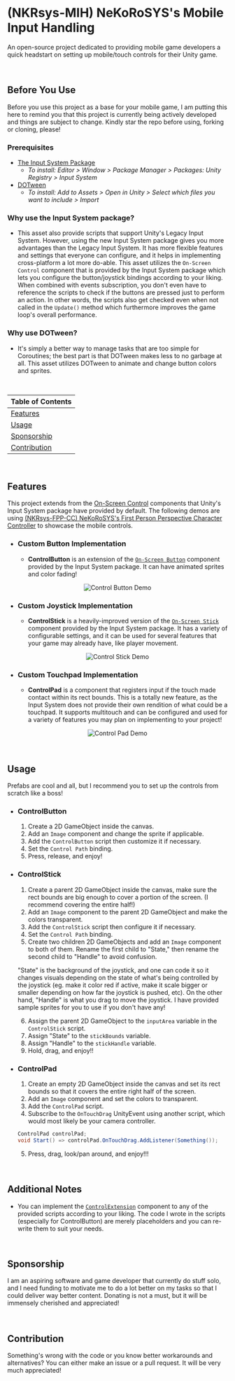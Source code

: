 # (NKRsys-MIH) NeKoRoSYS's Mobile Input Handling
An open-source project dedicated to providing mobile game developers a quick headstart on setting up mobile/touch controls for their Unity game.

<br>

## Before You Use
Before you use this project as a base for your mobile game, I am putting this here to remind you that this project is currently being actively developed and things are subject to change. Kindly star the repo before using, forking or cloning, please!
### Prerequisites
  - [The Input System Package](https://docs.unity3d.com/Packages/com.unity.inputsystem@1.6/manual/index.html)
    - *To install: Editor > Window > Package Manager > Packages: Unity Registry > Input System*
  - [DOTween](https://assetstore.unity.com/packages/tools/animation/dotween-hotween-v2-27676?srsltid=AfmBOophtTUUaahaKg-tGJCyAWoKpaXn96xzi9sD6HzdY-bdnBuItAvG)
    - *To install: Add to Assets > Open in Unity > Select which files you want to include > Import*
### Why use the Input System package?
  - This asset also provide scripts that support Unity's Legacy Input System. However, using the new Input System package gives you more advantages than the Legacy Input System. It has more flexible features and settings that everyone can configure, and it helps in implementing cross-platform a lot more do-able. This asset utilizes the `On-Screen Control` component that is provided by the Input System package which lets you configure the button/joystick bindings according to your liking. When combined with events subscription, you don't even have to reference the scripts to check if the buttons are pressed just to perform an action. In other words, the scripts also get checked even when not called in the `Update()` method which furthermore improves the game loop's overall performance.
### Why use DOTween?
  - It's simply a better way to manage tasks that are too simple for Coroutines; the best part is that DOTween makes less to no garbage at all. This asset utilizes DOTween to animate and change button colors and sprites.
      
<br>

| Table of Contents                     |
| ------------------------------------- |
| [Features](#features)                 |
| [Usage](#usage)                       |
| [Sponsorship](#sponsorship)           |
| [Contribution](#contribution)         |

<br>

## Features
This project extends from the [On-Screen Control](https://docs.unity3d.com/Packages/com.unity.inputsystem@0.9/manual/OnScreen.html) components that Unity's Input System package have provided by default. The following demos are using [(NKRsys-FPP-CC) NeKoRoSYS's First Person Perspective Character Controller](https://github.com/NeKoRoSYS/NKRsys-FPP-CC/blob/main) to showcase the mobile controls.

- ### Custom Button Implementation
  - **ControlButton** is an extension of the [`On-Screen Button`](https://docs.unity3d.com/Packages/com.unity.inputsystem@0.9/manual/OnScreen.html#on-screen-buttons) component provided by the Input System package. It can have animated sprites and color fading!

<p align="center">
  <img src="https://github.com/NeKoRoSYS/NKRsys-Mobile-Input-Handling/blob/main/ControlButtonExample.gif" alt="Control Button Demo" />
</p>

- ### Custom Joystick Implementation
  - **ControlStick** is a heavily-improved version of the [`On-Screen Stick`](https://docs.unity3d.com/Packages/com.unity.inputsystem@0.9/manual/OnScreen.html#on-screen-sticks) component provided by the Input System package. It has a variety of configurable settings, and it can be used for several features that your game may already have, like player movement.

<p align="center">
  <img src="https://github.com/NeKoRoSYS/NKRsys-Mobile-Input-Handling/blob/main/ControlStickExample.gif" alt="Control Stick Demo" />
</p>
    
- ### Custom Touchpad Implementation
  - **ControlPad** is a component that registers input if the touch made contact within its rect bounds. This is a totally new feature, as the Input System does not provide their own rendition of what could be a touchpad. It supports multitouch and can be configured and used for a variety of features you may plan on implementing to your project!

<p align="center">
  <img src="https://github.com/NeKoRoSYS/NKRsys-Mobile-Input-Handling/blob/main/ControlPadExample.gif" alt="Control Pad Demo" />
</p>

<br>

## Usage
Prefabs are cool and all, but I recommend you to set up the controls from scratch like a boss!
- ### ControlButton
  1. Create a 2D GameObject inside the canvas.
  2. Add an `Image` component and change the sprite if applicable.
  3. Add the  `ControlButton` script then customize it if necessary.
  4. Set the `Control Path` binding.
  5. Press, release, and enjoy!
- ### ControlStick
  1. Create a parent 2D GameObject inside the canvas, make sure the rect bounds are big enough to cover a portion of the screen. (I recommend covering the entire half!)
  2. Add an `Image` component to the parent 2D GameObject and make the colors transparent.
  3. Add the  `ControlStick` script then configure it if necessary.
  4. Set the `Control Path` binding.
  5. Create two children 2D GameObjects and add an `Image` component to both of them. Rename the first child to "State," then rename the second child to "Handle" to avoid confusion.

  "State" is the background of the joystick, and one can code it so it changes visuals depending on the state of what's being controlled by the joystick (eg. make it color red if active, make it scale bigger or smaller depending on how far the joystick is pushed, etc). On the other hand, "Handle" is what you drag to move the joystick. I have provided sample sprites for you to use if you don't have any!

  6. Assign the parent 2D GameObject to the `inputArea` variable in the `ControlStick` script.
  7. Assign "State" to the `stickBounds` variable.
  8. Assign "Handle" to the `stickHandle` variable.
  9. Hold, drag, and enjoy!!
- ### ControlPad
  1. Create an empty 2D GameObject inside the canvas and set its rect bounds so that it covers the entire right half of the screen.
  2. Add an `Image` component and set the colors to transparent.
  3. Add the  `ControlPad` script.
  4. Subscribe to the `OnTouchDrag` UnityEvent using another script, which would most likely be your camera controller.
  ```cs
  ControlPad controlPad;
  void Start() => controlPad.OnTouchDrag.AddListener(Something());
  ```
  5. Press, drag, look/pan around, and enjoy!!!
  
<br>

## Additional Notes
- You can implement the [`ControlExtension`](https://github.com/NeKoRoSYS/NKRsys-Mobile-Input-Handling/blob/main/New%20Input%20System/ControlExtension.cs) component to any of the provided scripts according to your liking. The code I wrote in the scripts (especially for ControlButton) are merely placeholders and you can re-write them to suit your needs.

<br>

## Sponsorship
I am an aspiring software and game developer that currently do stuff solo, and I need funding to motivate me to do a lot better on my tasks so that I could deliver way better content. Donating is not a must, but it will be immensely cherished and appreciated!

<br>

## Contribution
Something's wrong with the code or you know better workarounds and alternatives? You can either make an issue or a pull request. It will be very much appreciated!
